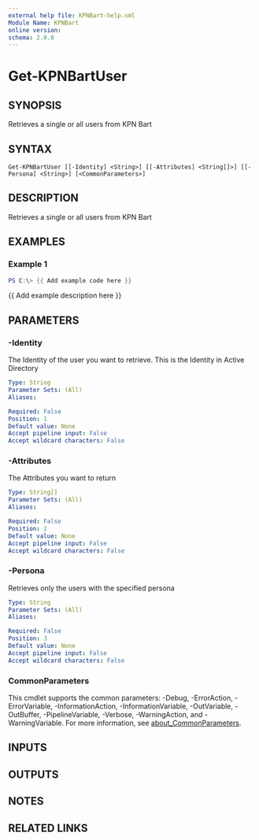 ```yaml
---
external help file: KPNBart-help.xml
Module Name: KPNBart
online version:
schema: 2.0.0
---
```


# Get-KPNBartUser

## SYNOPSIS
Retrieves a single or all users from KPN Bart

## SYNTAX

```
Get-KPNBartUser [[-Identity] <String>] [[-Attributes] <String[]>] [[-Persona] <String>] [<CommonParameters>]
```

## DESCRIPTION
Retrieves a single or all users from KPN Bart

## EXAMPLES

### Example 1
```powershell
PS C:\> {{ Add example code here }}
```

{{ Add example description here }}

## PARAMETERS

### -Identity
The Identity of the user you want to retrieve.
This is the Identity in Active Directory

```yaml
Type: String
Parameter Sets: (All)
Aliases:

Required: False
Position: 1
Default value: None
Accept pipeline input: False
Accept wildcard characters: False
```

### -Attributes
The Attributes you want to return

```yaml
Type: String[]
Parameter Sets: (All)
Aliases:

Required: False
Position: 2
Default value: None
Accept pipeline input: False
Accept wildcard characters: False
```

### -Persona
Retrieves only the users with the specified persona

```yaml
Type: String
Parameter Sets: (All)
Aliases:

Required: False
Position: 3
Default value: None
Accept pipeline input: False
Accept wildcard characters: False
```

### CommonParameters
This cmdlet supports the common parameters: -Debug, -ErrorAction, -ErrorVariable, -InformationAction, -InformationVariable, -OutVariable, -OutBuffer, -PipelineVariable, -Verbose, -WarningAction, and -WarningVariable. For more information, see [about_CommonParameters](http://go.microsoft.com/fwlink/?LinkID=113216).

## INPUTS

## OUTPUTS

## NOTES

## RELATED LINKS
